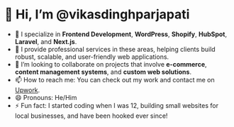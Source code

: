 # 👋 Hi, I’m @vikasdinghparjapati

- 👀 I specialize in **Frontend Development**, **WordPress**, **Shopify**, **HubSpot**, **Laravel**, and **Next.js**.
- 💼 I provide professional services in these areas, helping clients build robust, scalable, and user-friendly web applications.
- 💞️ I’m looking to collaborate on projects that involve **e-commerce**, **content management systems**, and **custom web solutions**.
- 📫 How to reach me: You can check out my work and contact me on [Upwork](https://www.upwork.com/freelancers/~01ac187cb40fa5efc5?mp_source=share).
- 😄 Pronouns: He/Him
- ⚡ Fun fact: I started coding when I was 12, building small websites for local businesses, and have been hooked ever since!
